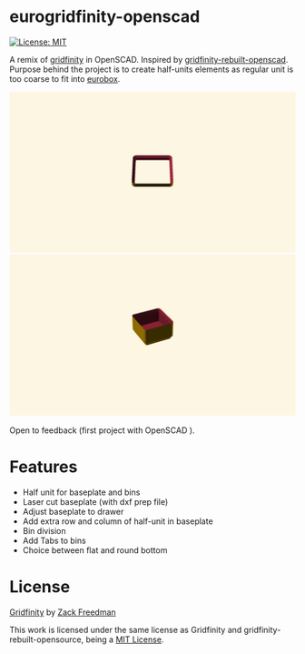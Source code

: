 # eurogridfinity-openscad
[![License: MIT](https://img.shields.io/badge/License-MIT-yellow.svg)](https://opensource.org/licenses/MIT)


A remix of [gridfinity](https://www.youtube.com/watch?v=ra_9zU-mnl8) in OpenSCAD. Inspired by [gridfinity-rebuilt-openscad](https://github.com/kennetek/gridfinity-rebuilt-openscad). Purpose behind the project is to create half-units elements as regular unit is too coarse to fit into [eurobox](https://www.auer-packaging.com/be/en/Euro-containers-solid/EG-6417-HG.html).

<picture>
  <img alt="Baseplate" src="animation/baseplate.gif">
</picture>
<picture>
  <img alt="Bin" src="animation/bin.gif">
</picture>


Open to feedback (first project with OpenSCAD ).

# Features
- Half unit for baseplate and bins
- Laser cut baseplate (with dxf prep file)
- Adjust baseplate to drawer
- Add extra row and column of half-unit in baseplate
- Bin division
- Add Tabs to bins
- Choice between flat and round bottom

# License
[Gridfinity](https://www.youtube.com/watch?v=ra_9zU-mnl8) by [Zack Freedman](https://www.youtube.com/c/ZackFreedman/about)

This work is licensed under the same license as Gridfinity and gridfinity-rebuilt-opensource, being a
[MIT License](https://opensource.org/licenses/MIT).
